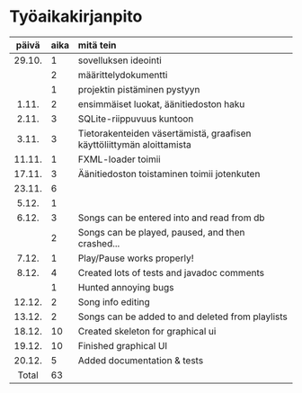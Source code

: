 # Työaikakirjanpito

| päivä | aika | mitä tein  |
| :----:|:-----| :-----|
| 29.10. | 1    | sovelluksen ideointi |
|       | 2 | määrittelydokumentti|
|       | 1 | projektin pistäminen pystyyn |
| 1.11.  | 2    | ensimmäiset luokat, äänitiedoston haku |
| 2.11.  | 3    | SQLite-riippuvuus kuntoon |
| 3.11.  | 3    | Tietorakenteiden väsertämistä, graafisen käyttöliittymän aloittamista | 
| 11.11. | 1    | FXML-loader toimii |
| 17.11. | 3    | Äänitiedoston toistaminen toimii jotenkuten |
| 23.11. | 6    | |
| 5.12. | 1     | |
| 6.12. | 3     | Songs can be entered into and read from db |
|       | 2     | Songs can be played, paused, and then crashed... |
| 7.12. | 1     | Play/Pause works properly! |
| 8.12. | 4     | Created lots of tests and javadoc comments|
|       | 1     | Hunted annoying bugs |
| 12.12. | 2    | Song info editing |
| 13.12. | 2    | Songs can be added to and deleted from playlists |
| 18.12. | 10   | Created skeleton for graphical ui |
| 19.12. | 10   | Finished graphical UI |
| 20.12. | 5    | Added documentation & tests|
| Total | 63 | |
